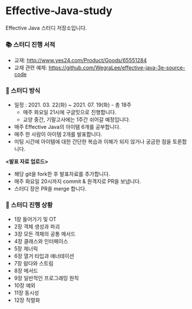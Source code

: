 # Effective-Java-study
Effective Java 스터디 저장소입니다.

### :books:  스터디 진행 서적
- 교재: http://www.yes24.com/Product/Goods/65551284
- 교재 관련 예제: https://github.com/WegraLee/effective-java-3e-source-code

### :pushpin: 스터디 방식
- 일정 : 2021. 03. 22(화) ~ 2021. 07. 19(화) - 총 18주
  - 매주 화요일 21시에 구글밋으로 진행합니다.
  - 교양 중간, 기말고사에는 1주간 쉬어갈 예정입니다.
- 매주 Effective Java의 아이템 6개를 공부합니다.
- 매주 한 사람이 아이템 2개를 발표합니다.
- 미팅 시간에 아이템에 대한 간단한 복습과 이해가 되지 않거나 궁금한 점을 토론합니다.

**<발표 자료 업로드>**
- 해당 git을 fork한 후 발표자료를 추가합니다.
- 매주 화요일 20시까지 commit & 원격지로 PR을 보냅니다.
- 스터디 장은 PR을 merge 합니다.

### 📆 스터디 진행 상황
- 1장 들어가기 및 OT
- 2장 객체 생성과 파괴
- 3장 모든 객체의 공통 메서드
- 4장 클래스와 인터페이스
- 5장 제너릭
- 6장 열거 타입과 애너테이션
- 7장 람다와 스트림
- 8장 메서드
- 9장 일반적인 프로그래밍 원칙
- 10장 예외
- 11장 동시성
- 12장 직렬화
